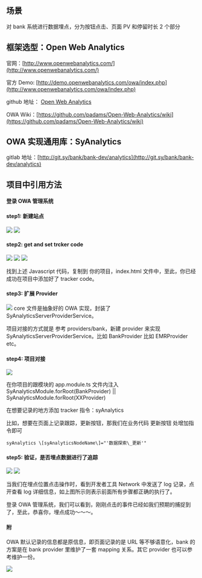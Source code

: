 
## 场景

对 bank 系统进行数据埋点，分为按钮点击、页面 PV 和停留时长 2 个部分

## 框架选型：Open Web Analytics

官网：[http://www.openwebanalytics.com/](http://www.openwebanalytics.com/)

官方 Demo: [http://demo.openwebanalytics.com/owa/index.php](http://www.openwebanalytics.com/owa/index.php)

github 地址： [Open Web Analytics](https://github.com/padams/Open-Web-Analytics)

OWA Wiki：[https://github.com/padams/Open-Web-Analytics/wiki](https://github.com/padams/Open-Web-Analytics/wiki)

## OWA 实现通用库：SyAnalytics

gitlab 地址：[http://git.sy/bank/bank-dev/analytics](http://git.sy/bank/bank-dev/analytics)

## 项目中引用方法

#### 登录 OWA 管理系统

#### step1: 新建站点

![](./用户行为分析/image2019-8-16%2015_4_50.png)
![](./用户行为分析/image2019-8-16%2015_13_5.png)

#### step2: get and set trcker code

![](./用户行为分析/3.png)
![](./用户行为分析/4.png)
![](./用户行为分析/5.png)

找到上述 Javascript 代码，复制到 你的项目，index.html 文件中，至此，你已经成功在项目中添加好了 tracker code。

#### step3: 扩展 Provider

![](./用户行为分析/6.png)
core 文件是抽象好的 OWA 实现，封装了 SyAnalyticsServerProviderService。

项目对接的方式就是 参考 providers/bank，新建 provider 来实现 SyAnalyticsServerProviderService。比如 BankProvider 比如 EMRProvider etc。

#### step4: 项目对接

![](./用户行为分析/7.png)

在你项目的跟模块的 app.module.ts 文件内注入 SyAnalyticsModule.forRoot(BankProvider) || SyAnalyticsModule.forRoot(XXProvider)

在想要记录的地方添加 tracker 指令：syAnalytics

比如，想要在页面上记录跟踪，更新按钮，那我们在业务代码 更新按钮 处增加指令即可

`syAnalytics \[syAnalyticsNodeName\]="'数据探索\_更新'"`

#### step5: 验证，是否埋点数据进行了追踪

![](./用户行为分析/result1.png)
![](./用户行为分析/result2.png)

当我们在埋点位置点击操作时，看到开发者工具 Network 中发送了 log 记录，点开查看 log 详细信息，如上图所示则表示前面所有步骤都正确的执行了。

登录 OWA 管理系统，我们可以看到，刚刚点击的事件已经如我们预期的捕捉到了，至此，恭喜你，埋点成功～～～。

#### 附

OWA 默认记录的信息都是原信息，即页面记录的是 URL 等不够语意化，bank 的方案是在 bank provider 里维护了一套 mapping 关系。其它 provider 也可以参考维护一份。

![](./用户行为分析/dashboard.png)
